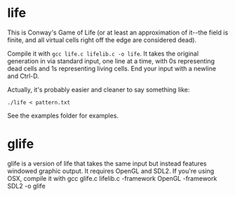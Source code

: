 life
====

This is Conway's Game of Life (or at least an approximation of
it--the field is finite, and all virtual cells right off the
edge are considered dead).

Compile it with ```gcc life.c lifelib.c -o life```. 
It takes the original generation in via
standard input, one line at a time, with 0s representing dead
cells and 1s representing living cells. End your input with a
newline and Ctrl-D.

Actually, it's probably easier and cleaner to say something like:

    ./life < pattern.txt

See the examples folder for examples.

glife
=====

glife is a version of life that takes the same input but instead
features windowed graphic output. It requires OpenGL and SDL2. If
you're using OSX, compile it with
    gcc glife.c lifelib.c -framework OpenGL -framework SDL2 -o glife

